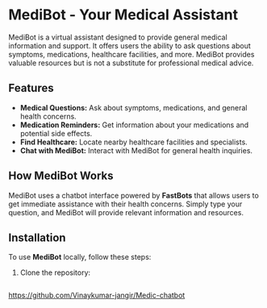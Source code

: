 # MediBot - Your Medical Assistant

MediBot is a virtual assistant designed to provide general medical information and support. It offers users the ability to ask questions about symptoms, medications, healthcare facilities, and more. MediBot provides valuable resources but is not a substitute for professional medical advice.

## Features

- **Medical Questions:** Ask about symptoms, medications, and general health concerns.
- **Medication Reminders:** Get information about your medications and potential side effects.
- **Find Healthcare:** Locate nearby healthcare facilities and specialists.
- **Chat with MediBot:** Interact with MediBot for general health inquiries.

## How MediBot Works

MediBot uses a chatbot interface powered by **FastBots** that allows users to get immediate assistance with their health concerns. Simply type your question, and MediBot will provide relevant information and resources.

## Installation

To use **MediBot** locally, follow these steps:

1. Clone the repository:

   ```bash
   
  https://github.com/Vinaykumar-jangir/Medic-chatbot
